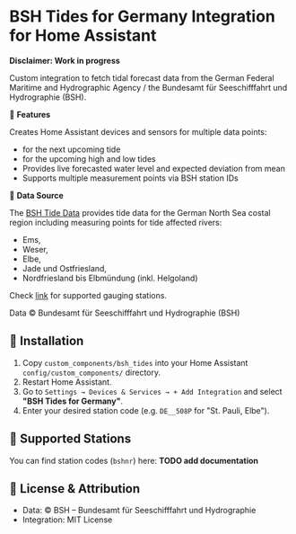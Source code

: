 # BSH Tides for Germany Integration for Home Assistant

**Disclaimer: Work in progress**

Custom integration to fetch tidal forecast data from the German Federal Maritime and Hydrographic Agency / the Bundesamt für Seeschifffahrt und Hydrographie (BSH).

🌊 **Features**

Creates Home Assistant devices and sensors for multiple data points:
- for the next upcoming tide
- for the upcoming high and low tides
- Provides live forecasted water level and expected deviation from mean
- Supports multiple measurement points via BSH station IDs

📡 **Data Source**

The [BSH Tide Data](https://wasserstand-nordsee.bsh.de/) provides tide data for the German North Sea costal region including measuring points for tide affected rivers: 
- Ems, 
- Weser,
- Elbe,
- Jade und Ostfriesland,
-  Nordfriesland bis Elbmündung (inkl. Helgoland)

Check [link](https://wasserstand-nordsee.bsh.de/) for supported gauging stations.

Data © Bundesamt für Seeschifffahrt und Hydrographie (BSH)

## 🔧 Installation

1. Copy `custom_components/bsh_tides` into your Home Assistant `config/custom_components/` directory.
2. Restart Home Assistant.
3. Go to `Settings → Devices & Services → + Add Integration` and select **"BSH Tides for Germany"**.
4. Enter your desired station code (e.g. `DE__508P` for "St. Pauli, Elbe").

## 📍 Supported Stations

You can find station codes (`bshnr`) here: **TODO add documentation**

## 📄 License & Attribution

- Data: © BSH – Bundesamt für Seeschifffahrt und Hydrographie  
- Integration: MIT License
